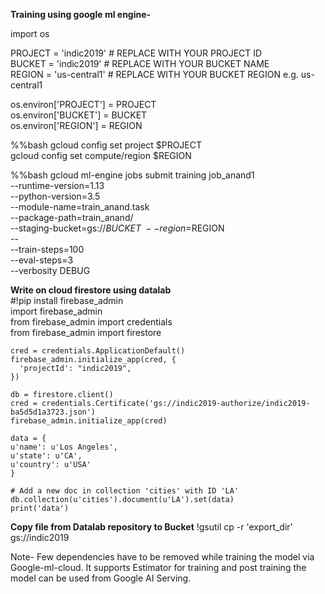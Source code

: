<b>Training using google ml engine-</b>

import os

PROJECT = 'indic2019' # REPLACE WITH YOUR PROJECT ID<br>
BUCKET = 'indic2019' # REPLACE WITH YOUR BUCKET NAME<br>
REGION = 'us-central1' # REPLACE WITH YOUR BUCKET REGION e.g. us-central1<br>

os.environ['PROJECT'] = PROJECT<br>
os.environ['BUCKET'] = BUCKET<br>
os.environ['REGION'] = REGION<br>

%%bash
gcloud config set project $PROJECT<br>
gcloud config set compute/region $REGION<br>

%%bash
gcloud ml-engine jobs submit training job_anand1 \
    --runtime-version=1.13 \
    --python-version=3.5 \
    --module-name=train_anand.task \
    --package-path=train_anand/ \
    --staging-bucket=gs://$BUCKET \
    --region=$REGION \
    -- \
    --train-steps=100 \
    --eval-steps=3 \
    --verbosity DEBUG
   
   <b>Write on cloud firestore using datalab</b><br>
  #!pip install firebase_admin<br>
    import firebase_admin<br>
    from firebase_admin import credentials<br>
    from firebase_admin import firestore<br>

    cred = credentials.ApplicationDefault()
    firebase_admin.initialize_app(cred, {
      'projectId': "indic2019",
    })

    db = firestore.client()
    cred = credentials.Certificate('gs://indic2019-authorize/indic2019-ba5d5d1a3723.json')
    firebase_admin.initialize_app(cred)

    data = {
    u'name': u'Los Angeles',
    u'state': u'CA',
    u'country': u'USA'
    }

    # Add a new doc in collection 'cities' with ID 'LA'
    db.collection(u'cities').document(u'LA').set(data)
    print('data') 
    
 <b>Copy file from Datalab repository to Bucket</b>
 !gsutil cp -r 'export_dir' gs://indic2019
 
Note- Few dependencies have to be removed while training the model via Google-ml-cloud. It supports Estimator for training and post training the model can be used from Google AI Serving.

